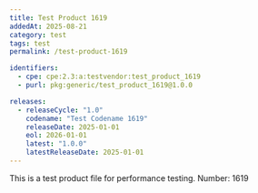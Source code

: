```yaml
---
title: Test Product 1619
addedAt: 2025-08-21
category: test
tags: test
permalink: /test-product-1619

identifiers:
  - cpe: cpe:2.3:a:testvendor:test_product_1619
  - purl: pkg:generic/test_product_1619@1.0.0

releases:
  - releaseCycle: "1.0"
    codename: "Test Codename 1619"
    releaseDate: 2025-01-01
    eol: 2026-01-01
    latest: "1.0.0"
    latestReleaseDate: 2025-01-01
---
```


This is a test product file for performance testing. Number: 1619
